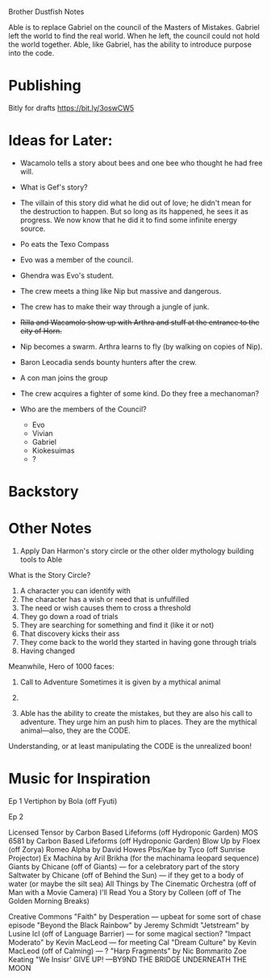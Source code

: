 Brother Dustfish Notes

Able is to replace Gabriel on the council of the Masters of Mistakes. Gabriel left the world to find the real world. When he left, the council could not hold the world together. Able, like Gabriel, has the ability to introduce purpose into the code.

# Publishing

Bitly for drafts
https://bit.ly/3oswCW5

# Ideas for Later:

+ Wacamolo tells a story about bees and one bee who thought he had free will.

+ What is Gef's story?

+ The villain of this story did what he did out of love; he didn't mean for the destruction to happen. But so long as its happened, he sees it as progress. We now know that he did it to find some infinite energy source.

+ Po eats the Texo Compass

+ Evo was a member of the council.

+ Ghendra was Evo's student.

+ The crew meets a thing like Nip but massive and dangerous.

+ The crew has to make their way through a jungle of junk.

+ ~~Rilla and Wacamolo show up with Arthra and stuff at the entrance to the city of Horn.~~

+ Nip becomes a swarm. Arthra learns to fly (by walking on copies of Nip).

+ Baron Leocadia sends bounty hunters after the crew.

+ A con man joins the group

+ The crew acquires a fighter of some kind. Do they free a mechanoman?

+ Who are the members of the Council?
	+ Evo
	+ Vivian
	+ Gabriel
	+ Kiokesuimas
	+ ?

# Backstory

# Other Notes

1. Apply Dan Harmon's story circle or the other older mythology building tools to Able

What is the Story Circle?
1. A character you can identify with
2. The character has a wish or need that is unfulfilled
3. The need or wish causes them to cross a threshold
4. They go down a road of trials
5. They are searching for something and find it (like it or not)
6. That discovery kicks their ass
7. They come back to the world they started in having gone through trials
8. Having changed

Meanwhile, Hero of 1000 faces:
1. Call to Adventure
	Sometimes it is given by a mythical animal
2. 

1. Able has the ability to create the mistakes, but they are also his call to adventure. They urge him an push him to places. They are the mythical animal—also, they are the CODE.

Understanding, or at least manipulating the CODE is the unrealized boon!

# Music for Inspiration

Ep 1
Vertiphon by Bola (off Fyuti)

Ep 2

Licensed
Tensor by Carbon Based Lifeforms (off Hydroponic Garden)
MOS 6581 by Carbon Based Lifeforms (off Hydroponic Garden)
Blow Up by Floex (off Zorya)
Romeo Alpha by David Howes
Pbs/Kae by Tyco (off Sunrise Projector)
Ex Machina by Aril Brikha (for the machinama leopard sequence)
Giants by Chicane (off of Giants) — for a celebratory part of the story
Saltwater by Chicane (off of Behind the Sun) — if they get to a body of water (or maybe the silt sea)
All Things by The Cinematic Orchestra (off of Man with a Movie Camera)
I'll Read You a Story by Colleen (off of The Golden Morning Breaks)

Creative Commons
"Faith" by Desperation — upbeat for some sort of chase episode
"Beyond the Black Rainbow" by Jeremy Schmidt
"Jetstream" by Lusine lcl (off of Language Barrier) — for some magical section?
"Impact Moderato" by Kevin MacLeod — for meeting Cal
"Dream Culture" by Kevin MacLeod (off of Calming) — ?
"Harp Fragments" by Nic Bommarito
Zoe Keating "We Insisr' GIVE UP! —BY9ND THE BRIDGE UNDERNEATH THE MOON
